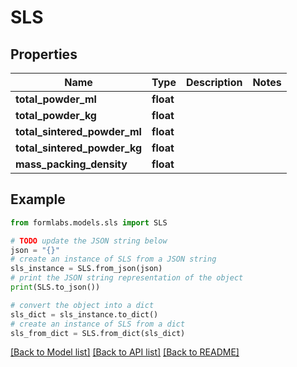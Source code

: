 # SLS


## Properties

Name | Type | Description | Notes
------------ | ------------- | ------------- | -------------
**total_powder_ml** | **float** |  | 
**total_powder_kg** | **float** |  | 
**total_sintered_powder_ml** | **float** |  | 
**total_sintered_powder_kg** | **float** |  | 
**mass_packing_density** | **float** |  | 

## Example

```python
from formlabs.models.sls import SLS

# TODO update the JSON string below
json = "{}"
# create an instance of SLS from a JSON string
sls_instance = SLS.from_json(json)
# print the JSON string representation of the object
print(SLS.to_json())

# convert the object into a dict
sls_dict = sls_instance.to_dict()
# create an instance of SLS from a dict
sls_from_dict = SLS.from_dict(sls_dict)
```
[[Back to Model list]](../README.md#documentation-for-models) [[Back to API list]](../README.md#documentation-for-api-endpoints) [[Back to README]](../README.md)



